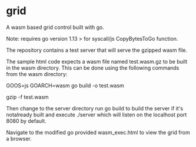 # grid

A wasm based grid control built with go.

Note: requires go version 1.13 > for syscall/js CopyBytesToGo function.

The repository contains a test server that will serve the gzipped wasm file.

The sample html code expects a wasm file named test.wasm.gz to be built in the wasm directory. This can be done using the following commands from the wasm directory:

GOOS=js GOARCH=wasm go build -o test.wasm

gzip -f test.wasm

Then change to the server directory run go build to build the server if it's notalready built and execute ./server which will listen on the localhost port 8080 by default.

Navigate to the modified go provided wasm_exec.html to view the grid from a browser.
